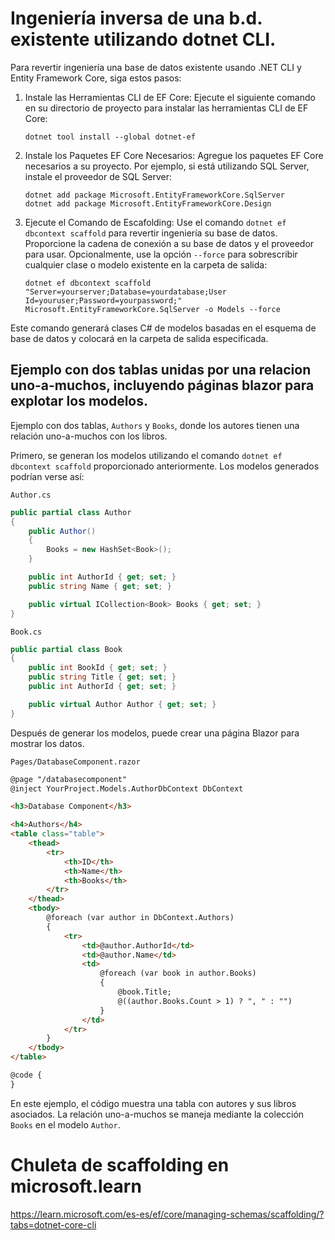 # Ingeniería inversa de una b.d. existente utilizando dotnet CLI.

Para revertir ingeniería una base de datos existente usando .NET CLI y Entity Framework Core, siga estos pasos:

1. Instale las Herramientas CLI de EF Core: Ejecute el siguiente comando en su directorio de proyecto para instalar las herramientas CLI de EF Core:
   ```
   dotnet tool install --global dotnet-ef
   ```

2. Instale los Paquetes EF Core Necesarios: Agregue los paquetes EF Core necesarios a su proyecto. Por ejemplo, si está utilizando SQL Server, instale el proveedor de SQL Server:
   ```
   dotnet add package Microsoft.EntityFrameworkCore.SqlServer
   dotnet add package Microsoft.EntityFrameworkCore.Design
   ```

3. Ejecute el Comando de Escafolding: Use el comando `dotnet ef dbcontext scaffold` para revertir ingeniería su base de datos. Proporcione la cadena de conexión a su base de datos y el proveedor para usar. Opcionalmente, use la opción `--force` para sobrescribir cualquier clase o modelo existente en la carpeta de salida:
   ```
   dotnet ef dbcontext scaffold "Server=yourserver;Database=yourdatabase;User Id=youruser;Password=yourpassword;" Microsoft.EntityFrameworkCore.SqlServer -o Models --force
   ```

Este comando generará clases C# de modelos basadas en el esquema de base de datos y colocará en la carpeta de salida especificada.

## Ejemplo con dos tablas unidas por una relacion uno-a-muchos, incluyendo páginas blazor para explotar los modelos.

Ejemplo con dos tablas, `Authors` y `Books`, donde los autores tienen una relación uno-a-muchos con los libros.

Primero, se generan los modelos utilizando el comando `dotnet ef dbcontext scaffold` proporcionado anteriormente. Los modelos generados podrían verse así:

`Author.cs`

```csharp
public partial class Author
{
    public Author()
    {
        Books = new HashSet<Book>();
    }

    public int AuthorId { get; set; }
    public string Name { get; set; }

    public virtual ICollection<Book> Books { get; set; }
}
```

`Book.cs`

```csharp
public partial class Book
{
    public int BookId { get; set; }
    public string Title { get; set; }
    public int AuthorId { get; set; }

    public virtual Author Author { get; set; }
}
```

Después de generar los modelos, puede crear una página Blazor para mostrar los datos.

`Pages/DatabaseComponent.razor`

```html
@page "/databasecomponent"
@inject YourProject.Models.AuthorDbContext DbContext

<h3>Database Component</h3>

<h4>Authors</h4>
<table class="table">
    <thead>
        <tr>
            <th>ID</th>
            <th>Name</th>
            <th>Books</th>
        </tr>
    </thead>
    <tbody>
        @foreach (var author in DbContext.Authors)
        {
            <tr>
                <td>@author.AuthorId</td>
                <td>@author.Name</td>
                <td>
                    @foreach (var book in author.Books)
                    {
                        @book.Title;
                        @((author.Books.Count > 1) ? ", " : "")
                    }
                </td>
            </tr>
        }
    </tbody>
</table>

@code {
}
```

En este ejemplo, el código muestra una tabla con autores y sus libros asociados. La relación uno-a-muchos se maneja mediante la colección `Books` en el modelo `Author`.



# Chuleta de scaffolding en microsoft.learn
https://learn.microsoft.com/es-es/ef/core/managing-schemas/scaffolding/?tabs=dotnet-core-cli
